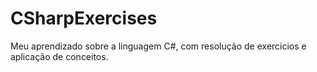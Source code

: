 # CSharpExercises
Meu aprendizado sobre a linguagem C#, com resolução de exercicios e aplicação de conceitos.
